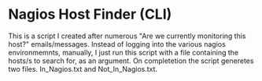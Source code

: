 # Nagios Host Finder (CLI)

This is a script I created after numerous "Are we currently monitoring this host?" emails/messages. Instead of logging into the various nagios environmemnts, manually, I just run this script with a file containing the hosts/s to search for, as an argument. On completetion the script generetes two files. In_Nagios.txt and Not_In_Nagios.txt.
